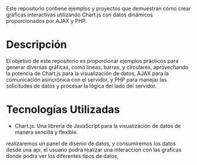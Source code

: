 Este repositorio contiene ejemplos y proyectos que demuestran cómo crear gráficas interactivas utilizando Chart.js con datos dinámicos proporcionados por AJAX y PHP.

# Descripción
El objetivo de este repositorio es proporcionar ejemplos prácticos para generar diversas gráficas, como líneas, barras, y circulares, aprovechando la potencia de Chart.js para la visualización de datos, AJAX para la comunicación asincrónica con el servidor, y PHP para manejar las solicitudes de datos y procesar la lógica del lado del servidor.

# Tecnologías Utilizadas
* Chart.js: Una librería de JavaScript para la visualización de datos de manera sencilla y flexible.


realizaremos un panel de disenio de datos, y consumiremos los datos desde una api, el usuario podra realizar una interaccion con las graficas donde podra ver los diferentes tipos de datos, 


